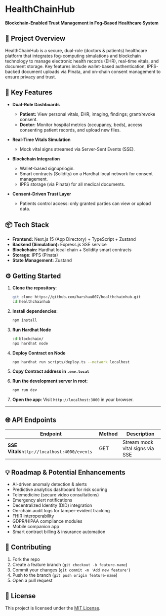 # HealthChainHub

**Blockchain-Enabled Trust Management in Fog-Based Healthcare System**

## 🚀 Project Overview

HealthChainHub is a secure, dual-role (doctors & patients) healthcare platform that integrates fog-computing simulations and blockchain technology to manage electronic health records (EHR), real-time vitals, and document storage. Key features include wallet-based authentication, IPFS-backed document uploads via Pinata, and on-chain consent management to ensure privacy and trust.

## 🎯 Key Features

- **Dual-Role Dashboards**

  - **Patient:** View personal vitals, EHR, imaging, findings; grant/revoke consent.
  - **Doctor:** Monitor hospital metrics (occupancy, beds), access consenting patient records, and upload new files.

- **Real-Time Vitals Simulation**

  - Mock vital signs streamed via Server-Sent Events (SSE).

- **Blockchain Integration**

  - Wallet-based signup/login.
  - Smart contracts (Solidity) on a Hardhat local network for consent management.
  - IPFS storage (via Pinata) for all medical documents.

- **Consent-Driven Trust Layer**

  - Patients control access: only granted parties can view or upload data.

## 📦 Tech Stack

- **Frontend:** Next.js 15 (App Directory) + TypeScript + Zustand
- **Backend (Simulation):** Express.js SSE service
- **Blockchain:** Hardhat local chain + Solidity smart contracts
- **Storage:** IPFS (Pinata)
- **State Management:** Zustand

## ⚙️ Getting Started

1. **Clone the repository**:

   ```bash
   git clone https://github.com/harshau007/healthchainhub.git
   cd healthchainhub
   ```

2. **Install dependencies**:

   ```bash
   npm install
   ```

3. **Run Hardhat Node**

   ```bash
   cd blockchain/
   npx hardhat node
   ```

4. **Deploy Contract on Node**

   ```bash
   npx hardhat run scripts/deploy.ts --network localhost
   ```

5. **Copy Contract address in `.env.local`**
6. **Run the development server in root**:

   ```bash
   npm run dev
   ```

7. **Open the app**:
   Visit `http://localhost:3000` in your browser.

---

## 🌐 API Endpoints

| Endpoint                                     | Method | Description                     |
| -------------------------------------------- | ------ | ------------------------------- |
| **SSE Vitals**`http://localhost:4000/events` | GET    | Stream mock vital signs via SSE |

## 💡 Roadmap & Potential Enhancements

- AI-driven anomaly detection & alerts
- Predictive analytics dashboard for risk scoring
- Telemedicine (secure video consultations)
- Emergency alert notifications
- Decentralized Identity (DID) integration
- On-chain audit logs for tamper-evident tracking
- FHIR interoperability
- GDPR/HIPAA compliance modules
- Mobile companion app
- Smart contract billing & insurance automation

## 🤝 Contributing

1. Fork the repo
2. Create a feature branch (`git checkout -b feature-name`)
3. Commit your changes (`git commit -m 'Add new feature'`)
4. Push to the branch (`git push origin feature-name`)
5. Open a pull request

## 📄 License

This project is licensed under the [MIT License](LICENSE).

